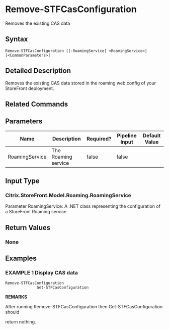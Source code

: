 ﻿# Remove-STFCasConfiguration

Removes the existing CAS data

## Syntax

```
Remove-STFCasConfiguration [[-RoamingService] <RoamingService>] [<CommonParameters>]
```

## Detailed Description

Removes the existing CAS data stored in the roaming web.config of your StoreFront deployment.

## Related Commands


## Parameters

| Name   | Description | Required? | Pipeline Input | Default Value |
| --- | --- | --- | --- | --- |
|RoamingService|The Roaming service|false|false| |

## Input Type

### Citrix.StoreFront.Model.Roaming.RoamingService

Parameter RoamingService: A .NET class representing the configuration of a StoreFront Roaming service

## Return Values

### None

## Examples

### EXAMPLE 1 Display CAS data

```
Remove-STFCasConfiguration
              Get-STFCasConfiguration
```

**REMARKS**

After running Remove-STFCasConfiguration then Get-STFCasConfiguration should 

return nothing.

